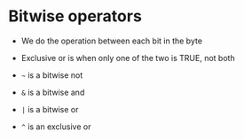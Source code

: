 # Bitwise operators

- We do the operation between each bit in the byte

- Exclusive or is when only one of the two is TRUE, not both
- `~` is a bitwise not
- `&` is a bitwise and
- `|` is a bitwise or
- `^` is an exclusive or
